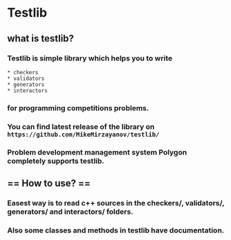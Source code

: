# Testlib
## what is testlib?
### Testlib is simple library which helps you to write
    * checkers
    * validators
    * generators
    * interactors
### for programming competitions problems.

### You can find latest release of the library on `https://github.com/MikeMirzayanov/testlib/`

### Problem development management system Polygon completely supports testlib.

## == How to use? ==
### Easest way is to read c++ sources in the checkers/, validators/, generators/ and interactors/ folders.
### Also some classes and methods in testlib have documentation.


